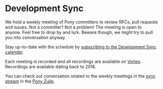 # Development Sync

We hold a weekly meeting of Pony committers to review RFCs, pull requests and issues. Not a committer? Not a problem! The meeting is open to anyone. Feel free to drop by and lurk. Beware though, we might try to pull you into conversation anyway.

Stay up-to-date with the schedule by [subscribing to the Development Sync calender](https://calendar.google.com/calendar/ical/59jcru6f50mrpqbm7em4iclnkk%40group.calendar.google.com/public/basic.ics).

Each meeting is recorded and all recordings are available on [Vimeo](https://vimeo.com/channels/ponydevelopmentsync). Recordings are available dating back to 2016.

You can check out conversation related to the weekly meetings in the [sync stream](https://ponylang.zulipchat.com/#narrow/stream/190591-sync) in the [Pony Zulip](https://ponylang.zulipchat.com/).
